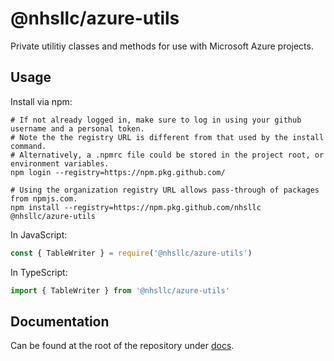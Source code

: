 # @nhsllc/azure-utils

Private utilitiy classes and methods for use with Microsoft Azure projects.

## Usage

Install via npm:

```shell
# If not already logged in, make sure to log in using your github username and a personal token.
# Note the the registry URL is different from that used by the install command.
# Alternatively, a .npmrc file could be stored in the project root, or environment variables.
npm login --registry=https://npm.pkg.github.com/

# Using the organization registry URL allows pass-through of packages from npmjs.com.
npm install --registry=https://npm.pkg.github.com/nhsllc @nhsllc/azure-utils
```

In JavaScript:

```js
const { TableWriter } = require('@nhsllc/azure-utils')
```

In TypeScript:

```ts
import { TableWriter } from '@nhsllc/azure-utils'
```

## Documentation

Can be found at the root of the repository under [docs](./docs/index.html).
